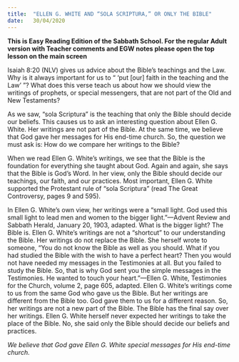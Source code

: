 ```yaml
---
title:  "ELLEN G. WHITE AND “SOLA SCRIPTURA,” OR ONLY THE BIBLE"
date:   30/04/2020
---
```


**This is Easy Reading Edition of the Sabbath School. For the regular Adult version with Teacher comments and EGW notes please open the top lesson on the main screen** 

Isaiah 8:20 (NLV) gives us advice about the Bible’s teachings and the Law. Why is it always important for us to “ ‘put [our] faith in the teaching and the Law’ ”? What does this verse teach us about how we should view the writings of prophets, or special messengers, that are not part of the Old and New Testaments?

As we saw, “sola Scriptura” is the teaching that only the Bible should decide our beliefs. This causes us to ask an interesting question about Ellen G. White. Her writings are not part of the Bible. At the same time, we believe that God gave her messages for His end-time church. So, the question we must ask is: How do we compare her writings to the Bible?

When we read Ellen G. White’s writings, we see that the Bible is the foundation for everything she taught about God. Again and again, she says that the Bible is God’s Word. In her view, only the Bible should decide our teachings, our faith, and our practices. Most important, Ellen G. White supported the Protestant rule of “sola Scriptura” (read The Great Controversy, pages 9 and 595).

In Ellen G. White’s own view, her writings were a “small light. God used this small light to lead men and women to the bigger light.”—Advent Review and Sabbath Herald, January 20, 1903, adapted. What is the bigger light? The Bible is. Ellen G. White’s writings are not a “shortcut” to our understanding the Bible. Her writings do not replace the Bible. She herself wrote to someone, “You do not know the Bible as well as you should. What if you had studied the Bible with the wish to have a perfect heart? Then you would not have needed my messages in the Testimonies at all. But you failed to study the Bible. So, that is why God sent you the simple messages in the Testimonies. He wanted to touch your heart.”—Ellen G. White, Testimonies for the Church, volume 2, page 605, adapted. Ellen G. White’s writings come to us from the same God who gave us the Bible. But her writings are different from the Bible too. God gave them to us for a different reason. So, her writings are not a new part of the Bible. The Bible has the final say over her writings. Ellen G. White herself never expected her writings to take the place of the Bible. No, she said only the Bible should decide our beliefs and practices.

_We believe that God gave Ellen G. White special messages for His end-time church._
